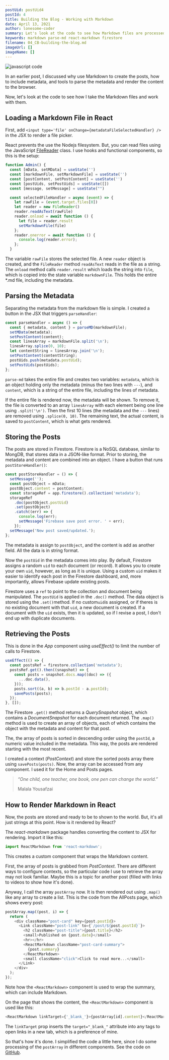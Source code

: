 ```yaml
---
postUid: postUid4
postId: 4
title: Building the Blog - Working with Markdown
date: April 13, 2021
author: lonesome-coder
summary: Let's look at the code to see how Markdown files are processed and rendered...
keywords: markdown parse-md react-markdown firestore
filename: 04_CB-building-the-blog.md
imageUrl: []
imageName: []
---
```


![javascript code]()

In an earlier post, I discussed why use Markdown to create the posts, how to include metadata, and tools to parse the metadata and render the content to the browser.

Now, let's look at the code to see how I take the Markdown files and work with them.

## Loading a Markdown File in React

First, add `<input type='file' onChange={metadataFileSelectedHandler} />` in the JSX to render a file picker.

React prevents the use the Nodejs filesystem. But, you can read files using the JavaScript [FileReader](https://www.w3docs.com/learn-javascript/file-and-filereader.html) class. I use hooks and functional components, so this is the setup:

```js
function Admin() {
  const [mData, setMData] = useState('')
  const [markdownFile, setMarkdownFile] = useState('')
  const [postContent, setPostContent] = useState('')
  const [postUids, setPostUids] = useState([])
  const [message, setMessage] = useState("")

  const selectedFileHandler = async (event) => {
    let rawFile = (event.target.files[0])
    let reader = new FileReader()
    reader.readAsText(rawFile)
    reader.onload = await function () {
      let file = reader.result
      setMarkdownFile(file)
    };
    reader.onerror = await function () {
      console.log(reader.error);
    };
  }
```

The variable `rawFile` stores the selected file. A new `reader` object is created, and the `FileReader` method `readAsText` reads in the file as a string. The `onload` method calls `reader.result` which loads the string into `file`, which is copied into the state variable `markdownFile`. This holds the entire \*.md file, including the metadata.

## Parsing the Metadata

Separating the metadata from the markdown file is simple. I created a button in the JSX that triggers `parseHandler`:

```js
const parseHandler = async () => {
  const { metadata, content } = parseMD(markdownFile);
  setMData(metadata);
  setPostContent(content);
  const linesArray = markdownFile.split('\n');
  linesArray.splice(0, 10);
  let contentString = linesArray.join('\n');
  setPostContent(contentString);
  postUids.push(metadata.postUid);
  setPostUids(postUids);
};
```

`parse-md` takes the entire file and creates two variables: `metadata`, which is an object holding only the metadata (minus the two lines with `---`), and `content`, which is a string of the entire file, including the lines of metadata.

If the entire file is rendered now, the metadata will be shown. To remove it, the file is converted to an array `linesArray` with each element being one line using `.split('\n')`. Then the first 10 lines (the metadata and the `---` lines) are removed using `.splice(0, 10)`. The remaining text, the actual content, is saved to `postContent`, which is what gets rendered.

## Storing the Posts

The posts are stored in Firestore. Firestore is a NoSQL database, similar to MongDB, that stores data in a JSON-like format. Prior to storing, the metadata and content are combined into an object. I have a button that runs `postStoreHandler()`:

```js
const postStoreHandler = () => {
  setMessage('');
  const postObject = mData;
  postObject.content = postContent;
  const storageRef = app.firestore().collection('metadata');
  storageRef
    .doc(postObject.postUid)
    .set(postObject)
    .catch((err) => {
      console.log(err);
      setMessage('Firebase save post error. ' + err);
    });
  setMessage('New post saved/updated.');
};
```

The metadata is assign to `postObject`, and the content is add as another field. All the data is in string format.

Now the `postUid` in the metadata comes into play. By default, Firestore assigns a random `uid` to each document (or record). It allows you to create your own `uid`, however, as long as it is unique. Using a custom `uid` makes it easier to identify each post in the Firestore dashboard, and, more importantly, allows Firebase update existing posts.

Firestore uses a `ref` to point to the collection and document being manipulated. The `postUid` is applied in the `.doc()` method. The data object is stored using the `.set()`method. If no custom`uid`is assigned, or if theres is no existing document with that `uid`, a new document is created. If a document with the `uid` exists, then it is updated, so if I revise a post, I don't end up with duplicate documents.

## Retrieving the Posts

This is done in the _App_ component using _useEffect()_ to limit the number of calls to Firestore.

```js
useEffect(() => {
  const postsRef = firestore.collection('metadata');
  postsRef.get().then((snapshot) => {
    const posts = snapshot.docs.map((doc) => ({
      ...doc.data(),
    }));
    posts.sort((a, b) => b.postId - a.postId);
    savePosts(posts);
  });
}, []);
```

The Firestore `.get()` method returns a _QuerySnapshot_ object, which contains a _DocumentSnapshot_ for each document returned. The `.map()` method is used to create an array of objects, each of which contains the object with the metadata and content for that post.

The, the array of posts is sorted in descending order using the `postId`, a numeric value included in the metadata. This way, the posts are rendered starting with the most recent.

I created a context (_PostContext_) and store the sorted posts array there using `savePosts(posts)`. Now, the array can be accessed from any component. I used it for the Home and Posts pages.

> _“One child, one teacher, one book, one pen can change the world.”_
>
> Malala Yousafzai

## How to Render Markdown in React

Now, the posts are stored and ready to be to shown to the world. But, it's all just strings at this point. How is it rendered by React?

The _react-markdown_ package handles converting the content to JSX for rendering. Import it like this:

```js
import ReactMarkdown from 'react-markdown';
```

This creates a custom component that wraps the Markdown content.

First, the array of posts is grabbed from _PostContext_. There are different ways to configure contexts, so the particular code I use to retrieve the array may not look familiar. Maybe this is a topic for another post (filled with links to videos to show how it's done).

Anyway, I call the array `postArray` now. It is then rendered out using `.map()` like any array to create a list. This is the code from the AllPosts page, which shows every post:

```js
postArray.map((post, i) => {
  return (
    <div className="post-card" key={post.postId}>
      <Link className="post-link" to={`/post/${post.postId}`}>
        <h2 className="post-title">{post.title}</h2>
        <small>Published on {post.date}</small>
        <hr></hr>
        <ReactMarkdown className="post-card-summary">
          {post.summary}
        </ReactMarkdown>
        <small className="click">Click to read more...</small>
      </Link>
    </div>
  );
});
```

Note how the `<ReactMarkdown>` component is used to wrap the summary, which can include Markdown.

On the page that shows the content, the `<ReactMarkdown>` component is used like this:

```js
<ReactMarkdown linkTarget={'_blank_'}>{postArray[id].content}</ReactMarkdown>
```

The `linkTarget` prop inserts the `target="_blank_"` attribute into any _<a>_ tags to open links in a new tab, which is a preference of mine.

So that's how it's done. I simplified the code a little here, since I do some processing of the `postArray` in different components. See the code on [GitHub](https://github.com/frunox/The-Lonesome-Coder).

